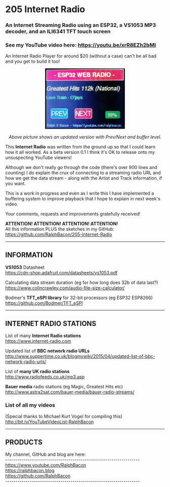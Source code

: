 # 205 Internet Radio  
### An Internet Streaming Radio using an ESP32, a VS1053 MP3 decoder, and an ILI6341 TFT touch screen  

### See my YouTube video here: https://youtu.be/xrR8EZh2bMI  
An Internet Radio Player for around $20 (without a case) can't be all bad and you get to build it too!  


<p align="center">
<img src="/images/Internet_Radio.jpg" width="50%">
</p>  
<p align="center"> 
<em>Above picture shows an updated version with Prev/Next and buffer level.</em>
</p>

This **Internet Radio** was written from the ground up so that I could learn how it all worked. As a beta version 0.1 I think it's OK to release onto my unsuspecting YouTube viewers!  

Although we don't really go through the code (there's over 900 lines and counting) I do explain the crux of connecting to a streaming radio URL and how we get the data stream - along with  the Artist and Track information, if you want.  

This is a work in progress and even as I write this I have implemented a buffering system to improve playback that I hope to explain in next week's video.  

Your comments, requests and improvements gratefully received!  

  

**ATTENTION!       ATTENTION!       ATTENTION!       ATTENTION!**  
All this information PLUS the sketches in my GitHub:  
https://github.com/RalphBacon/205-Internet-Radio  

-----------  
INFORMATION  
-----------  

**VS1053** Datasheet  
https://cdn-shop.adafruit.com/datasheets/vs1053.pdf  

Calculating data stream duration (eg for how long does 32b of data last?)  
https://www.colincrawley.com/audio-file-size-calculator/  

Bodmer's **TFT_eSPI library** for 32-bit processors (eg ESP32 ESP8266)  
https://github.com/Bodmer/TFT_eSPI  

-----------------------
INTERNET RADIO STATIONS
-----------------------

List of many **Internet Radio stations**  
https://www.internet-radio.com  

Updated list of **BBC network radio URLs**  
http://www.suppertime.co.uk/blogmywiki/2015/04/updated-list-of-bbc-network-radio-urls/

List of **many UK radio stations**  
http://www.radiofeeds.co.uk/mp3.asp   

**Bauer media** radio stations (eg Magic, Greatest Hits etc)  
http://www.astra2sat.com/bauer-media/bauer-radio-streams/  


### List of all my videos  
(Special thanks to Michael Kurt Vogel for compiling this)  
http://bit.ly/YouTubeVideoList-RalphBacon  

--------
PRODUCTS
--------


My channel, GitHub and blog are here:  
\------------------------------------------------------------------  
https://www.youtube.com/RalphBacon  
https://ralphbacon.blog  
https://github.com/RalphBacon  
\------------------------------------------------------------------
